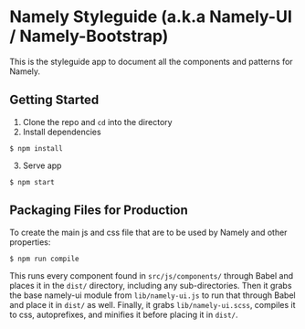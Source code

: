 # Namely Styleguide (a.k.a Namely-UI / Namely-Bootstrap)

This is the styleguide app to document all the components and patterns for Namely.

Getting Started
---------------

1. Clone the repo and ```cd``` into the directory
2. Install dependencies
```shell
$ npm install
```
3. Serve app
```shell
$ npm start
```


Packaging Files for Production
------------------------------

To create the main js and css file that are to be used by Namely and other properties:
```shell
$ npm run compile
```

This runs every component found in ```src/js/components/``` through Babel and places it in the ```dist/``` directory, including any sub-directories. Then it grabs the base namely-ui module from ```lib/namely-ui.js``` to run that through Babel and place it in ```dist/``` as well. Finally, it grabs ```lib/namely-ui.scss```, compiles it to css, autoprefixes, and minifies it before placing it in ```dist/```. 
